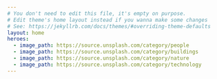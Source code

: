 ```yaml
---
# You don't need to edit this file, it's empty on purpose.
# Edit theme's home layout instead if you wanna make some changes
# See: https://jekyllrb.com/docs/themes/#overriding-theme-defaults
layout: home
heroes: 
  - image_path: https://source.unsplash.com/category/people
  - image_path: https://source.unsplash.com/category/buildings
  - image_path: https://source.unsplash.com/category/nature
  - image_path: https://source.unsplash.com/category/technology
---
```

